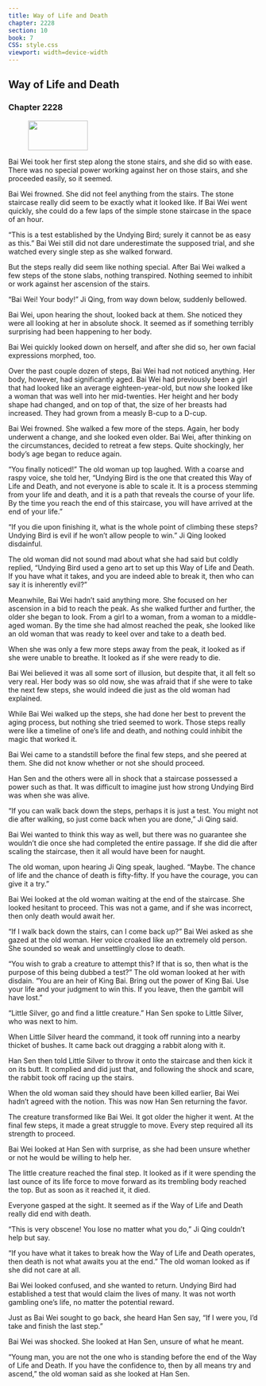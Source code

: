 ```yaml
---
title: Way of Life and Death
chapter: 2228
section: 10
book: 7
CSS: style.css
viewport: width=device-width
---
```


## Way of Life and Death

### Chapter 2228

<figure>
	<img src="../Images/gem.gif" alt="" id="gem" width="120" height="60" />
</figure>

Bai Wei took her first step along the stone stairs, and she did so with ease. There was no special power working against her on those stairs, and she proceeded easily, so it seemed.

Bai Wei frowned. She did not feel anything from the stairs. The stone staircase really did seem to be exactly what it looked like. If Bai Wei went quickly, she could do a few laps of the simple stone staircase in the space of an hour.

“This is a test established by the Undying Bird; surely it cannot be as easy as this.” Bai Wei still did not dare underestimate the supposed trial, and she watched every single step as she walked forward.

But the steps really did seem like nothing special. After Bai Wei walked a few steps of the stone slabs, nothing transpired. Nothing seemed to inhibit or work against her ascension of the stairs.

“Bai Wei! Your body!” Ji Qing, from way down below, suddenly bellowed.

Bai Wei, upon hearing the shout, looked back at them. She noticed they were all looking at her in absolute shock. It seemed as if something terribly surprising had been happening to her body.

Bai Wei quickly looked down on herself, and after she did so, her own facial expressions morphed, too.

Over the past couple dozen of steps, Bai Wei had not noticed anything. Her body, however, had significantly aged. Bai Wei had previously been a girl that had looked like an average eighteen-year-old, but now she looked like a woman that was well into her mid-twenties. Her height and her body shape had changed, and on top of that, the size of her breasts had increased. They had grown from a measly B-cup to a D-cup.

Bai Wei frowned. She walked a few more of the steps. Again, her body underwent a change, and she looked even older. Bai Wei, after thinking on the circumstances, decided to retreat a few steps. Quite shockingly, her body’s age began to reduce again.

“You finally noticed!” The old woman up top laughed. With a coarse and raspy voice, she told her, “Undying Bird is the one that created this Way of Life and Death, and not everyone is able to scale it. It is a process stemming from your life and death, and it is a path that reveals the course of your life. By the time you reach the end of this staircase, you will have arrived at the end of your life.”

“If you die upon finishing it, what is the whole point of climbing these steps? Undying Bird is evil if he won’t allow people to win.” Ji Qing looked disdainful.

The old woman did not sound mad about what she had said but coldly replied, “Undying Bird used a geno art to set up this Way of Life and Death. If you have what it takes, and you are indeed able to break it, then who can say it is inherently evil?”

Meanwhile, Bai Wei hadn’t said anything more. She focused on her ascension in a bid to reach the peak. As she walked further and further, the older she began to look. From a girl to a woman, from a woman to a middle-aged woman. By the time she had almost reached the peak, she looked like an old woman that was ready to keel over and take to a death bed.

When she was only a few more steps away from the peak, it looked as if she were unable to breathe. It looked as if she were ready to die.

Bai Wei believed it was all some sort of illusion, but despite that, it all felt so very real. Her body was so old now, she was afraid that if she were to take the next few steps, she would indeed die just as the old woman had explained.

While Bai Wei walked up the steps, she had done her best to prevent the aging process, but nothing she tried seemed to work. Those steps really were like a timeline of one’s life and death, and nothing could inhibit the magic that worked it.

Bai Wei came to a standstill before the final few steps, and she peered at them. She did not know whether or not she should proceed.

Han Sen and the others were all in shock that a staircase possessed a power such as that. It was difficult to imagine just how strong Undying Bird was when she was alive.

“If you can walk back down the steps, perhaps it is just a test. You might not die after walking, so just come back when you are done,” Ji Qing said.

Bai Wei wanted to think this way as well, but there was no guarantee she wouldn’t die once she had completed the entire passage. If she did die after scaling the staircase, then it all would have been for naught.

The old woman, upon hearing Ji Qing speak, laughed. “Maybe. The chance of life and the chance of death is fifty-fifty. If you have the courage, you can give it a try.”

Bai Wei looked at the old woman waiting at the end of the staircase. She looked hesitant to proceed. This was not a game, and if she was incorrect, then only death would await her.

“If I walk back down the stairs, can I come back up?” Bai Wei asked as she gazed at the old woman. Her voice croaked like an extremely old person. She sounded so weak and unsettlingly close to death.

“You wish to grab a creature to attempt this? If that is so, then what is the purpose of this being dubbed a test?” The old woman looked at her with disdain. “You are an heir of King Bai. Bring out the power of King Bai. Use your life and your judgment to win this. If you leave, then the gambit will have lost.”

“Little Silver, go and find a little creature.” Han Sen spoke to Little Silver, who was next to him.

When Little Silver heard the command, it took off running into a nearby thicket of bushes. It came back out dragging a rabbit along with it.

Han Sen then told Little Silver to throw it onto the staircase and then kick it on its butt. It complied and did just that, and following the shock and scare, the rabbit took off racing up the stairs.

When the old woman said they should have been killed earlier, Bai Wei hadn’t agreed with the notion. This was now Han Sen returning the favor.

The creature transformed like Bai Wei. It got older the higher it went. At the final few steps, it made a great struggle to move. Every step required all its strength to proceed.

Bai Wei looked at Han Sen with surprise, as she had been unsure whether or not he would be willing to help her.

The little creature reached the final step. It looked as if it were spending the last ounce of its life force to move forward as its trembling body reached the top. But as soon as it reached it, it died.

Everyone gasped at the sight. It seemed as if the Way of Life and Death really did end with death.

“This is very obscene! You lose no matter what you do,” Ji Qing couldn’t help but say.

“If you have what it takes to break how the Way of Life and Death operates, then death is not what awaits you at the end.” The old woman looked as if she did not care at all.

Bai Wei looked confused, and she wanted to return. Undying Bird had established a test that would claim the lives of many. It was not worth gambling one’s life, no matter the potential reward.

Just as Bai Wei sought to go back, she heard Han Sen say, “If I were you, I’d take and finish the last step.”

Bai Wei was shocked. She looked at Han Sen, unsure of what he meant.

“Young man, you are not the one who is standing before the end of the Way of Life and Death. If you have the confidence to, then by all means try and ascend,” the old woman said as she looked at Han Sen.